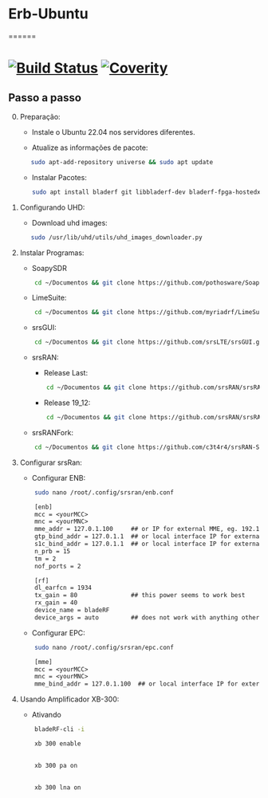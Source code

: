 # Erb-Ubuntu
======

[![Build Status](https://app.travis-ci.com/srsran/srsRAN.svg?branch=master)](https://app.travis-ci.com/github/srsran/srsRAN)
[![Coverity](https://scan.coverity.com/projects/23045/badge.svg)](https://scan.coverity.com/projects/srsran)
======

## Passo a passo

0. Preparação:
    - Instale o Ubuntu 22.04 nos servidores diferentes.

    - Atualize as informações de pacote:
     ```sh
        sudo apt-add-repository universe && sudo apt update
     ```

    - Instalar Pacotes:
        ```sh
        sudo apt install bladerf git libbladerf-dev bladerf-fpga-hostedx40 libusb-1.0-0-dev libusb-1.0-0 build-essential cmake libncurses5-dev libtecla1 libtecla-dev pkg-config git wget libuhd-dev uhd-host libfftw3-dev libmbedtls-dev libboost-program-options-dev libconfig++-dev libsctp-dev libboost-system-dev libboost-test-dev libboost-thread-dev libqwt-qt5-dev qtbase5-dev -y
        ```

1. Configurando UHD:

    - Download uhd images:
     ```sh
        sudo /usr/lib/uhd/utils/uhd_images_downloader.py
     ```

2. Instalar Programas:
    - SoapySDR
    ```sh
        cd ~/Documentos && git clone https://github.com/pothosware/SoapySDR.git && cd SoapySDR && git checkout tags/soapy-sdr-0.7.2 && mkdir build && cd build && cmake .. && make -j4 && sudo make install && sudo ldconfig
     ```

    - LimeSuite:
    ```sh
        cd ~/Documentos && git clone https://github.com/myriadrf/LimeSuite.git && cd LimeSuite && git checkout tags/v20.01.0 && mkdir builddir && cd builddir && cmake ../ && make -j4 && sudo make install && sudo ldconfig && cd .. && cd udev-rules && sudo ./install.sh
     ```

    - srsGUI:
    ```sh
        cd ~/Documentos && git clone https://github.com/srsLTE/srsGUI.git && cd srsGUI && mkdir build && cd build && cmake ../ && make && sudo make install
     ```

    - srsRAN:
        - Release Last:
        ```sh
            cd ~/Documentos && git clone https://github.com/srsRAN/srsRAN.git && cd srsRAN && mkdir build && cd build && cmake ../ && make -j4 && sudo make install && sudo ldconfig && sudo ./srsran_install_configs.sh user
        ```

        - Release 19_12:
        ```sh
            cd ~/Documentos && git clone https://github.com/srsRAN/srsRAN.git && cd srsRAN && git checkout tags/release_19_12 && mkdir build && cd build && cmake ../ && make -j4 && sudo make install && sudo ldconfig && sudo ./srslte_install_configs.sh user
        ```

    - srsRANFork:
    ```sh
        cd ~/Documentos && git clone https://github.com/c3t4r4/srsRAN-SN.git && cd srsRAN-SN && mkdir build && cd build && cmake ../ && make -j4 && sudo make install && sudo ldconfig && sudo ./srsran_install_configs.sh user
     ```

3. Configurar srsRan:
    - Configurar ENB:
    ```sh
        sudo nano /root/.config/srsran/enb.conf
    ```

    ```txt
        [enb]
        mcc = <yourMCC>
        mnc = <yourMNC>
        mme_addr = 127.0.1.100     ## or IP for external MME, eg. 192.168.1.10
        gtp_bind_addr = 127.0.1.1  ## or local interface IP for external S1-U, eg. 192.168.1.3
        s1c_bind_addr = 127.0.1.1  ## or local interface IP for external S1-MME, eg. 192.168.1.3
        n_prb = 15
        tm = 2
        nof_ports = 2

        [rf]
        dl_earfcn = 1934
        tx_gain = 80               ## this power seems to work best
        rx_gain = 40
        device_name = bladeRF
        device_args = auto         ## does not work with anything other than 'auto'
    ```
    
    - Configurar EPC:
    ```sh
        sudo nano /root/.config/srsran/epc.conf
    ```

    ```txt
        [mme]
        mcc = <yourMCC>
        mnc = <yourMNC>
        mme_bind_addr = 127.0.1.100  ## or local interface IP for external S1-MME, eg. 192.168.1.10
    ```

4. Usando Amplificador XB-300:
    - Ativando
    ```sh
        bladeRF-cli -i

    ```
    ```sh
        xb 300 enable
        
    ```
    ```sh
        xb 300 pa on
        
    ```
    ```sh
        xb 300 lna on
        
    ```

    